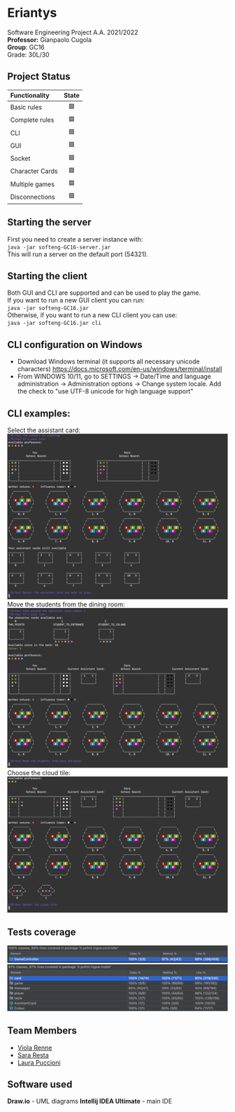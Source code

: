 # Eriantys

Software Engineering Project A.A. 2021/2022  
**Professor:** Gianpaolo Cugola  
**Group**: GC16  
Grade: 30L/30  

## Project Status

| Functionality   | State |
|:----------------|:-----:|
| Basic rules     |  🟩   |
| Complete rules  |  🟩   |
| CLI             |  🟩   |
| GUI             |  🟩   |
| Socket          |  🟩   |
| Character Cards |  🟩   |
| Multiple games  |  🟩   |
| Disconnections  |  🟩   |

## Starting the server
First you need to create a server instance with:  
`java -jar softeng-GC16-server.jar`  
This will run a server on the default port (54321).

## Starting the client
Both GUI and CLI are supported and can be used to play the game.  
If you want to run a new GUI client you can run:  
`java -jar softeng-GC16.jar`  
Otherwise, if you want to run a new CLI client you can use:  
`java -jar softeng-GC16.jar cli`

## CLI configuration on Windows
* Download Windows terminal (it supports all necessary unicode
  characters) https://docs.microsoft.com/en-us/windows/terminal/install
* From WINDOWS 10/11, go to SETTINGS -> Date/Time and language administration -> Administration options -> Change system
  locale. Add the check to "use UTF-8 unicode for high language support"

## CLI examples:
Select the assistant card:  
<img src="https://github.com/viols-code/ing-sw-2022-renne-resta-puccioni/blob/master/deliverables/CLI/Select.png" width="600"/>
Move the students from the dining room:  
<img src="https://github.com/viols-code/ing-sw-2022-renne-resta-puccioni/blob/master/deliverables/CLI/Move.png" width="600"/>
Choose the cloud tile:  
<img src="https://github.com/viols-code/ing-sw-2022-renne-resta-puccioni/blob/master/deliverables/CLI/Choose.png" width="600"/>

## Tests coverage
<img src="https://github.com/viols-code/ing-sw-2022-renne-resta-puccioni/blob/master/deliverables/Coverage/Controller.png" alt=""/>
<img src="https://github.com/viols-code/ing-sw-2022-renne-resta-puccioni/blob/master/deliverables/Coverage/Model.png" alt=""/>

## Team Members
* [Viola Renne](https://github.com/viols-code)
* [Sara Resta](https://github.com/sararesta)
* [Laura Puccioni](https://github.com/LaP19)

## Software used
**Draw.io** - UML diagrams
**Intellij IDEA Ultimate** - main IDE
